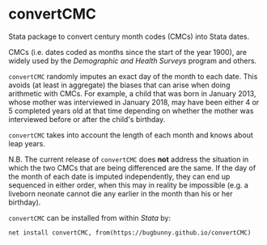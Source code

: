 # convertCMC
Stata package to convert century month codes (CMCs) into Stata dates.

CMCs (i.e. dates coded as months since the start of the year 1900), are widely used by the *Demographic and Health Surveys* program and others.

`convertCMC` randomly imputes an exact day of the month to each date. This avoids (at least in aggregate) the biases that can arise when doing arithmetic with CMCs. For example, a child that was born in January 2013, whose mother was interviewed in January 2018, may have been either 4 or 5 completed years old at that time depending on whether the mother was interviewed before or after the child's birthday.

`convertCMC` takes into account the length of each month and knows about leap years.

N.B. The current release of `convertCMC` does **not** address the situation in which the two CMCs that are being differenced are the same. If the day of the month of each date is imputed independently, they can end up sequenced in either order, when this may in reality be impossible (e.g. a liveborn neonate cannot die any earlier in the month than his or her birthday).

`convertCMC` can be installed from within *Stata* by:
```
net install convertCMC, from(https://bugbunny.github.io/convertCMC)
```
